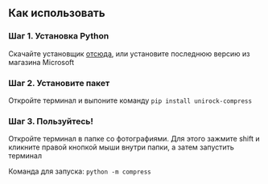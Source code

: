 ## Как использовать

### Шаг 1. Установка Python
Скачайте установщик [отсюда](https://www.python.org/downloads/release/python-3122/), или установите последнюю версию из магазина Microsoft

### Шаг 2. Установите пакет
Откройте терминал и выпоните команду `pip install unirock-compress`

### Шаг 3. Пользуйтесь!
Откройте терминал в папке со фотографиями. Для этого зажмите shift и кликните правой кнопкой мыши внутри папки, а затем запустить терминал

Команда для запуска:
`python -m compress`
